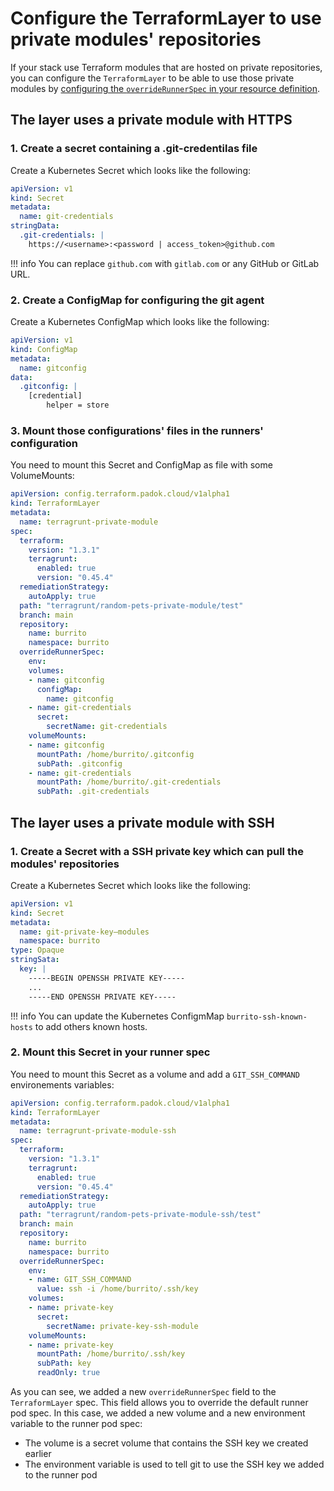 # Configure the TerraformLayer to use private modules' repositories

If your stack use Terraform modules that are hosted on private repositories, you can configure the `TerraformLayer` to be able to use those private modules by [configuring the `overrideRunnerSpec` in your resource definition](./override-runner.md).

## The layer uses a private module with HTTPS

### 1. Create a secret containing a .git-credentilas file

Create a Kubernetes Secret which looks like the following:

```yaml
apiVersion: v1
kind: Secret
metadata:
  name: git-credentials
stringData:
  .git-credentials: |
    https://<username>:<password | access_token>@github.com
```

!!! info
    You can replace `github.com` with `gitlab.com` or any GitHub or GitLab URL.

### 2. Create a ConfigMap for configuring the git agent

Create a Kubernetes ConfigMap which looks like the following:

```yaml
apiVersion: v1
kind: ConfigMap
metadata:
  name: gitconfig
data:
  .gitconfig: |
    [credential]
        helper = store
```

### 3. Mount those configurations' files in the runners' configuration

You need to mount this Secret and ConfigMap as file with some VolumeMounts:

```yaml
apiVersion: config.terraform.padok.cloud/v1alpha1
kind: TerraformLayer
metadata:
  name: terragrunt-private-module
spec:
  terraform:
    version: "1.3.1"
    terragrunt:
      enabled: true
      version: "0.45.4"
  remediationStrategy:
    autoApply: true
  path: "terragrunt/random-pets-private-module/test"
  branch: main
  repository:
    name: burrito
    namespace: burrito
  overrideRunnerSpec:
    env:
    volumes:
    - name: gitconfig
      configMap:
        name: gitconfig
    - name: git-credentials
      secret:
        secretName: git-credentials
    volumeMounts:
    - name: gitconfig
      mountPath: /home/burrito/.gitconfig
      subPath: .gitconfig
    - name: git-credentials
      mountPath: /home/burrito/.git-credentials
      subPath: .git-credentials
```

## The layer uses a private module with SSH

### 1. Create a Secret with a SSH private key which can pull the modules' repositories

Create a Kubernetes Secret which looks like the following:

```yaml
apiVersion: v1
kind: Secret
metadata:
  name: git-private-key–modules
  namespace: burrito
type: Opaque
stringSata:
  key: |
    -----BEGIN OPENSSH PRIVATE KEY-----
    ...
    -----END OPENSSH PRIVATE KEY-----
```

!!! info
    You can update the Kubernetes ConfigmMap `burrito-ssh-known-hosts` to add others known hosts.

### 2. Mount this Secret in your runner spec

You need to mount this Secret as a volume and add a `GIT_SSH_COMMAND` environements variables:

```yaml
apiVersion: config.terraform.padok.cloud/v1alpha1
kind: TerraformLayer
metadata:
  name: terragrunt-private-module-ssh
spec:
  terraform:
    version: "1.3.1"
    terragrunt:
      enabled: true
      version: "0.45.4"
  remediationStrategy:
    autoApply: true
  path: "terragrunt/random-pets-private-module-ssh/test"
  branch: main
  repository:
    name: burrito
    namespace: burrito
  overrideRunnerSpec:
    env:
    - name: GIT_SSH_COMMAND
      value: ssh -i /home/burrito/.ssh/key
    volumes:
    - name: private-key
      secret:
        secretName: private-key-ssh-module
    volumeMounts:
    - name: private-key
      mountPath: /home/burrito/.ssh/key
      subPath: key
      readOnly: true
```

As you can see, we added a new `overrideRunnerSpec` field to the `TerraformLayer` spec. This field allows you to override the default runner pod spec.
In this case, we added a new volume and a new environment variable to the runner pod spec:

- The volume is a secret volume that contains the SSH key we created earlier
- The environment variable is used to tell git to use the SSH key we added to the runner pod
